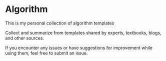 # Algorithm
This is my personal collection of algorithm templates

Collect and summarize from templates shared by experts, textbooks, blogs, and other sources.

If you encounter any issues or have suggestions for improvement while using them, feel free to submit an issue.

